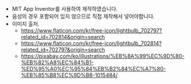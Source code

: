 - MIT App Inventor를 사용하여 제작하였습니다.
- 음성의 경우 포함되어 있지 않으므로 직접 제작해서 넣어야합니다.
- 이미지 출처.
    - https://www.flaticon.com/kr/free-icon/lightbulb_702797?related_id=702814&origin=search
    - https://www.flaticon.com/kr/free-icon/lightbulb_702814?related_id=702797&origin=search
    - https://pixabay.com/ko/illustrations/%EB%8A%99%EC%9D%80-%EB%82%A8%EC%84%B1-%ED%95%A0%EC%95%84%EB%B2%84%EC%A7%80-%EB%85%B8%EC%9D%B8-1015484/